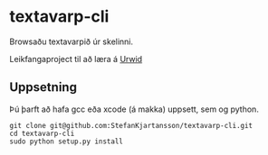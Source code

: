textavarp-cli
=============

Browsaðu textavarpið úr skelinni.

Leikfangaproject til að læra á [Urwid](https://github.com/wardi/urwid "Urwid")


Uppsetning
----------

Þú þarft að hafa gcc eða xcode (á makka) uppsett, sem og python.

	git clone git@github.com:StefanKjartansson/textavarp-cli.git
	cd textavarp-cli
	sudo python setup.py install



